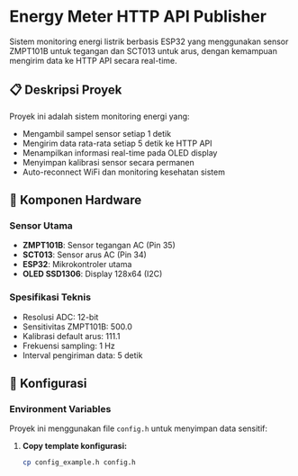 # Energy Meter HTTP API Publisher

Sistem monitoring energi listrik berbasis ESP32 yang menggunakan sensor ZMPT101B untuk tegangan dan SCT013 untuk arus, dengan kemampuan mengirim data ke HTTP API secara real-time.

## 📋 Deskripsi Proyek

Proyek ini adalah sistem monitoring energi yang:
- Mengambil sampel sensor setiap 1 detik
- Mengirim data rata-rata setiap 5 detik ke HTTP API
- Menampilkan informasi real-time pada OLED display
- Menyimpan kalibrasi sensor secara permanen
- Auto-reconnect WiFi dan monitoring kesehatan sistem

## 🔧 Komponen Hardware

### Sensor Utama
- **ZMPT101B**: Sensor tegangan AC (Pin 35)
- **SCT013**: Sensor arus AC (Pin 34)
- **ESP32**: Mikrokontroler utama
- **OLED SSD1306**: Display 128x64 (I2C)

### Spesifikasi Teknis
- Resolusi ADC: 12-bit
- Sensitivitas ZMPT101B: 500.0
- Kalibrasi default arus: 111.1
- Frekuensi sampling: 1 Hz
- Interval pengiriman data: 5 detik

## 📡 Konfigurasi

### Environment Variables
Proyek ini menggunakan file `config.h` untuk menyimpan data sensitif:

1. **Copy template konfigurasi:**
   ```bash
   cp config_example.h config.h
   ```
